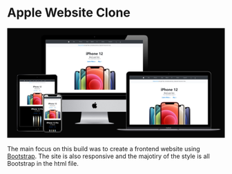 # Apple Website Clone
![](images/applemockup.JPG)

The main focus on this build was to create a frontend website using [Bootstrap](https://getbootstrap.com/). The site is also responsive and the majotiry of the style is all Bootstrap in the html file.